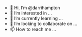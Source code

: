 - 👋 Hi, I’m @darrihampton
- 👀 I’m interested in ...
- 🌱 I’m currently learning ...
- 💞️ I’m looking to collaborate on ...
- 📫 How to reach me ...

<!---
darrihampton/darrihampton is a ✨ special ✨ repository because its `README.md` (this file) appears on your GitHub profile.
You can click the Preview link to take a look at your changes.
--->
